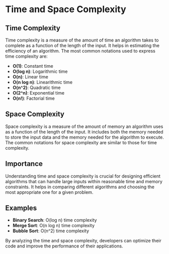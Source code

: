 # Time and Space Complexity

## Time Complexity
Time complexity is a measure of the amount of time an algorithm takes to complete as a function of the length of the input. It helps in estimating the efficiency of an algorithm. The most common notations used to express time complexity are:

- **O(1)**: Constant time
- **O(log n)**: Logarithmic time
- **O(n)**: Linear time
- **O(n log n)**: Linearithmic time
- **O(n^2)**: Quadratic time
- **O(2^n)**: Exponential time
- **O(n!)**: Factorial time

## Space Complexity
Space complexity is a measure of the amount of memory an algorithm uses as a function of the length of the input. It includes both the memory needed to store the input data and the memory needed for the algorithm to execute. The common notations for space complexity are similar to those for time complexity.

## Importance
Understanding time and space complexity is crucial for designing efficient algorithms that can handle large inputs within reasonable time and memory constraints. It helps in comparing different algorithms and choosing the most appropriate one for a given problem.

## Examples
- **Binary Search**: O(log n) time complexity
- **Merge Sort**: O(n log n) time complexity
- **Bubble Sort**: O(n^2) time complexity

By analyzing the time and space complexity, developers can optimize their code and improve the performance of their applications.